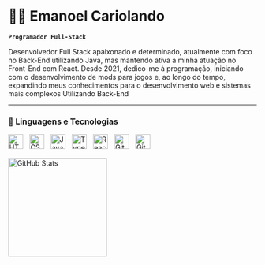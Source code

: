 # 👨‍💻 Emanoel Cariolando

**`Programador Full-Stack`**

<p> Desenvolvedor Full Stack apaixonado e determinado, atualmente com foco no
 Back-End utilizando Java, mas mantendo ativa a minha atuação no Front-End
 com React. Desde 2021, dedico-me à programação, iniciando com o
 desenvolvimento de mods para jogos e, ao longo do tempo, expandindo meus
 conhecimentos para o desenvolvimento web e sistemas mais complexos
 Utilizando Back-End</p>



---

### 🤖 Linguagens e Tecnologias

<img 
    align="left" 
    alt="HTML"
    title="HTML" 
    width="30px" 
    style="padding-right: 10px;" 
    src="https://cdn.jsdelivr.net/gh/devicons/devicon@latest/icons/html5/html5-original.svg" 
/>
<img 
    align="left" 
    alt="CSS" 
    title="CSS"
    width="30px" 
    style="padding-right: 10px;" 
    src="https://cdn.jsdelivr.net/gh/devicons/devicon@latest/icons/css3/css3-original.svg" 
/>
<img 
    align="left" 
    alt="JavaScript" 
    title="JavaScript"
    width="30px" 
    style="padding-right: 10px;" 
    src="https://cdn.jsdelivr.net/gh/devicons/devicon@latest/icons/javascript/javascript-original.svg" 
/>
<img 
    align="left" 
    alt="TypeScript"
    title="TypeScript" 
    width="30px" 
    style="padding-right: 10px;" 
    src="https://cdn-icons-png.flaticon.com/512/5968/5968381.png" 
/>

<img 
    align="left" 
    alt="React"
    title="React" 
    width="30px" 
    style="padding-right: 10px;" 
    src="https://cdn.jsdelivr.net/gh/devicons/devicon@latest/icons/react/react-original.svg" 
/>

<img 
    align="left" 
    alt="Git" 
    title="Git"
    width="30px" 
    style="padding-right: 10px;" 
    src="https://static.cdnlogo.com/logos/p/3/python.svg" 
/>
<img 
    align="left" 
    alt="Git" 
    title="Git"
    width="30px" 
    style="padding-right: 30px;" 
    src="https://brandslogos.com/wp-content/uploads/images/large/java-logo-1.png" 
/>






<br/>
<br/>

<p>


<img 
      align="left" 
      alt="GitHub Stats" 
      height="200" 
      src="https://github-readme-stats.vercel.app/api/top-langs/?username=EmanoelCariolando&theme=tokyonight&layout=compact&custom_title=Tecnologias&langs_count=9" 
  />

</p>







<!--
**EmanoelCariolando/EmanoelCariolando** is a ✨ _special_ ✨ repository because its `README.md` (this file) appears on your GitHub profile.

Here are some ideas to get you started:

- 🔭 I’m currently working on ...
- 🌱 I’m currently learning ...
- 👯 I’m looking to collaborate on ...
- 🤔 I’m looking for help with ...
- 💬 Ask me about ...
- 📫 How to reach me: ...
- 😄 Pronouns: ...
- ⚡ Fun fact: ...
-->
